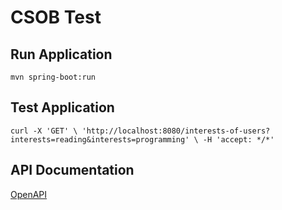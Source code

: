 # CSOB Test

## Run Application
`mvn spring-boot:run`

## Test Application
`curl -X 'GET' \
  'http://localhost:8080/interests-of-users?interests=reading&interests=programming' \
  -H 'accept: */*'`

## API Documentation
[OpenAPI](http://localhost:8080/swagger-ui/index.html)